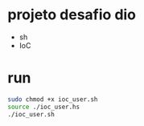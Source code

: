 # projeto  desafio dio
  - sh
  - IoC


# run

```sh
sudo chmod +x ioc_user.sh
source ./ioc_user.hs
./ioc_user.sh


```